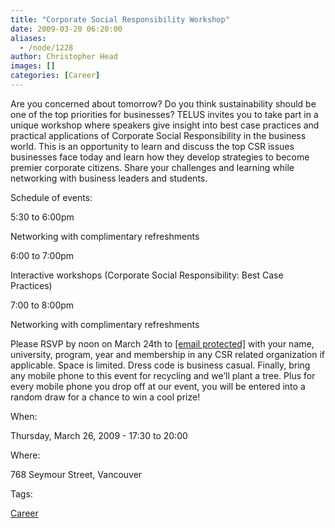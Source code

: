 ```yaml
---
title: "Corporate Social Responsibility Workshop"
date: 2009-03-20 06:20:00
aliases:
  - /node/1228
author: Christopher Head
images: []
categories: [Career]
---
```


Are you concerned about tomorrow? Do you think sustainability should be one of the top priorities for businesses? TELUS invites you to take part in a unique workshop where speakers give insight into best case practices and practical applications of Corporate Social Responsibility in the business world. This is an opportunity to learn and discuss the top CSR issues businesses face today and learn how they develop strategies to become premier corporate citizens. Share your challenges and learning while networking with business leaders and students.

Schedule of events:

5:30 to 6:00pm

Networking with complimentary refreshments

6:00 to 7:00pm

Interactive workshops (Corporate Social Responsibility: Best Case Practices)

7:00 to 8:00pm

Networking with complimentary refreshments

Please RSVP by noon on March 24th to [\[email protected\]](/cdn-cgi/l/email-protection#bcd2ddd8d5dd92d7d5ced7d0ddd2d8fcc8d9d0c9cf92dfd3d1) with your name, university, program, year and membership in any CSR related organization if applicable. Space is limited. Dress code is business casual. Finally, bring any mobile phone to this event for recycling and we’ll plant a tree. Plus for every mobile phone you drop off at our event, you will be entered into a random draw for a chance to win a cool prize!

When:

Thursday, March 26, 2009 - 17:30 to 20:00

Where:

768 Seymour Street, Vancouver

Tags:

[Career](/career)
